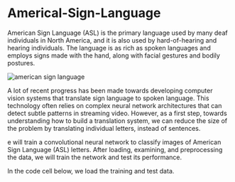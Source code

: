 # Americal-Sign-Language
American Sign Language (ASL) is the primary language used by many deaf individuals in North America, and it is also used by hard-of-hearing and hearing individuals.  The language is as rich as spoken languages and employs signs made with the hand, along with facial gestures and bodily postures.

<p><img src="https://www.google.com/imgres?imgurl=https%3A%2F%2Fupload.wikimedia.org%2Fwikipedia%2Fcommons%2Fthumb%2F7%2F7d%2FAmerican_Sign_Language_ASL.svg%2F1200px-American_Sign_Language_ASL.svg.png&imgrefurl=https%3A%2F%2Fen.wikipedia.org%2Fwiki%2FAmerican_Sign_Language&tbnid=7HOKSEvnsXedqM&vet=12ahUKEwi2z8CT88fyAhWn0XMBHczgCOkQMygBegUIARDTAQ..i&docid=GDxSgvUaNPGKVM&w=1200&h=543&q=american%20sign%20language&ved=2ahUKEwi2z8CT88fyAhWn0XMBHczgCOkQMygBegUIARDTAQ" alt="american sign language"></p>

A lot of recent progress has been made towards developing computer vision systems that translate sign language to spoken language.  This technology  often relies on complex neural network architectures that can detect subtle patterns in streaming video.  However, as a first step, towards understanding how to build a translation system, we can reduce the size of the problem by translating individual letters, instead of sentences.

e will train a convolutional neural network to classify images of American Sign Language (ASL) letters.  After loading, examining, and preprocessing the data, we will train the network and test its performance.</p>
<p>In the code cell below, we load the training and test data.
